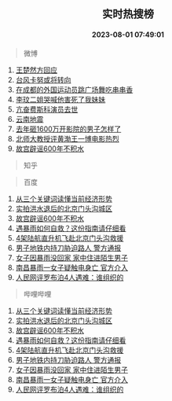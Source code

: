 <div align="center"><h2>实时热搜榜</h2><h4>2023-08-01 07:49:01</h4></div>

> 微博  

1. [王楚然方回应](https://s.weibo.com/weibo?q=%23%E7%8E%8B%E6%A5%9A%E7%84%B6%E6%96%B9%E5%9B%9E%E5%BA%94%23&t=31&band_rank=1&Refer=top)<br />
2. [台风卡努或将转向](https://s.weibo.com/weibo?q=%23%E5%8F%B0%E9%A3%8E%E5%8D%A1%E5%8A%AA%E6%88%96%E5%B0%86%E8%BD%AC%E5%90%91%23&t=31&band_rank=2&Refer=top)<br />
3. [在成都的外国运动员跳广场舞吃串串香](https://s.weibo.com/weibo?q=%23%E5%9C%A8%E6%88%90%E9%83%BD%E7%9A%84%E5%A4%96%E5%9B%BD%E8%BF%90%E5%8A%A8%E5%91%98%E8%B7%B3%E5%B9%BF%E5%9C%BA%E8%88%9E%E5%90%83%E4%B8%B2%E4%B8%B2%E9%A6%99%23&t=31&band_rank=3&Refer=top)<br />
4. [李玟二姐哭喊他害死了我妹妹](https://s.weibo.com/weibo?q=%23%E6%9D%8E%E7%8E%9F%E4%BA%8C%E5%A7%90%E5%93%AD%E5%96%8A%E4%BB%96%E5%AE%B3%E6%AD%BB%E4%BA%86%E6%88%91%E5%A6%B9%E5%A6%B9%23&t=31&band_rank=4&Refer=top)<br />
5. [亢奋费斯科演员去世](https://s.weibo.com/weibo?q=%23%E4%BA%A2%E5%A5%8B%E8%B4%B9%E6%96%AF%E7%A7%91%E6%BC%94%E5%91%98%E5%8E%BB%E4%B8%96%23&t=31&band_rank=5&Refer=top)<br />
6. [云南地震](https://s.weibo.com/weibo?q=%E4%BA%91%E5%8D%97%E5%9C%B0%E9%9C%87&t=31&band_rank=6&Refer=top)<br />
7. [去年砸1600万开影院的男子怎样了](https://s.weibo.com/weibo?q=%23%E5%8E%BB%E5%B9%B4%E7%A0%B81600%E4%B8%87%E5%BC%80%E5%BD%B1%E9%99%A2%E7%9A%84%E7%94%B7%E5%AD%90%E6%80%8E%E6%A0%B7%E4%BA%86%23&t=31&band_rank=7&Refer=top)<br />
8. [北师大教授评黄渤王一博电影热烈](https://s.weibo.com/weibo?q=%23%E5%8C%97%E5%B8%88%E5%A4%A7%E6%95%99%E6%8E%88%E8%AF%84%E9%BB%84%E6%B8%A4%E7%8E%8B%E4%B8%80%E5%8D%9A%E7%94%B5%E5%BD%B1%E7%83%AD%E7%83%88%23&t=31&band_rank=8&Refer=top)<br />
9. [故宫辟谣600年不积水](https://s.weibo.com/weibo?q=%23%E6%95%85%E5%AE%AB%E8%BE%9F%E8%B0%A3600%E5%B9%B4%E4%B8%8D%E7%A7%AF%E6%B0%B4%23&t=31&band_rank=9&Refer=top)<br />

> 知乎  


> 百度  

1. [从三个关键词读懂当前经济形势](https://www.baidu.com/s?wd=%E4%BB%8E%E4%B8%89%E4%B8%AA%E5%85%B3%E9%94%AE%E8%AF%8D%E8%AF%BB%E6%87%82%E5%BD%93%E5%89%8D%E7%BB%8F%E6%B5%8E%E5%BD%A2%E5%8A%BF&sa=fyb_news&rsv_dl=fyb_news)<br />
2. [实拍洪水退后的北京门头沟城区](https://www.baidu.com/s?wd=%E5%AE%9E%E6%8B%8D%E6%B4%AA%E6%B0%B4%E9%80%80%E5%90%8E%E7%9A%84%E5%8C%97%E4%BA%AC%E9%97%A8%E5%A4%B4%E6%B2%9F%E5%9F%8E%E5%8C%BA&sa=fyb_news&rsv_dl=fyb_news)<br />
3. [故宫辟谣600年不积水](https://www.baidu.com/s?wd=%E6%95%85%E5%AE%AB%E8%BE%9F%E8%B0%A3600%E5%B9%B4%E4%B8%8D%E7%A7%AF%E6%B0%B4&sa=fyb_news&rsv_dl=fyb_news)<br />
4. [遇暴雨如何自救？这份指南请仔细看](https://www.baidu.com/s?wd=%E9%81%87%E6%9A%B4%E9%9B%A8%E5%A6%82%E4%BD%95%E8%87%AA%E6%95%91%EF%BC%9F%E8%BF%99%E4%BB%BD%E6%8C%87%E5%8D%97%E8%AF%B7%E4%BB%94%E7%BB%86%E7%9C%8B&sa=fyb_news&rsv_dl=fyb_news)<br />
5. [4架陆航直升机飞赴北京门头沟救援](https://www.baidu.com/s?wd=4%E6%9E%B6%E9%99%86%E8%88%AA%E7%9B%B4%E5%8D%87%E6%9C%BA%E9%A3%9E%E8%B5%B4%E5%8C%97%E4%BA%AC%E9%97%A8%E5%A4%B4%E6%B2%9F%E6%95%91%E6%8F%B4&sa=fyb_news&rsv_dl=fyb_news)<br />
6. [男子地铁内持刀胁迫路人 警方通报](https://www.baidu.com/s?wd=%E7%94%B7%E5%AD%90%E5%9C%B0%E9%93%81%E5%86%85%E6%8C%81%E5%88%80%E8%83%81%E8%BF%AB%E8%B7%AF%E4%BA%BA+%E8%AD%A6%E6%96%B9%E9%80%9A%E6%8A%A5&sa=fyb_news&rsv_dl=fyb_news)<br />
7. [女子因暴雨没回家 家中住进陌生男子](https://www.baidu.com/s?wd=%E5%A5%B3%E5%AD%90%E5%9B%A0%E6%9A%B4%E9%9B%A8%E6%B2%A1%E5%9B%9E%E5%AE%B6+%E5%AE%B6%E4%B8%AD%E4%BD%8F%E8%BF%9B%E9%99%8C%E7%94%9F%E7%94%B7%E5%AD%90&sa=fyb_news&rsv_dl=fyb_news)<br />
8. [南昌暴雨一女子疑触电身亡 官方介入](https://www.baidu.com/s?wd=%E5%8D%97%E6%98%8C%E6%9A%B4%E9%9B%A8%E4%B8%80%E5%A5%B3%E5%AD%90%E7%96%91%E8%A7%A6%E7%94%B5%E8%BA%AB%E4%BA%A1+%E5%AE%98%E6%96%B9%E4%BB%8B%E5%85%A5&sa=fyb_news&rsv_dl=fyb_news)<br />
9. [人民网评罗布泊4人遇难：谁组织的](https://www.baidu.com/s?wd=%E4%BA%BA%E6%B0%91%E7%BD%91%E8%AF%84%E7%BD%97%E5%B8%83%E6%B3%8A4%E4%BA%BA%E9%81%87%E9%9A%BE%EF%BC%9A%E8%B0%81%E7%BB%84%E7%BB%87%E7%9A%84&sa=fyb_news&rsv_dl=fyb_news)<br />

> 哔哩哔哩  

1. [从三个关键词读懂当前经济形势](https://www.baidu.com/s?wd=%E4%BB%8E%E4%B8%89%E4%B8%AA%E5%85%B3%E9%94%AE%E8%AF%8D%E8%AF%BB%E6%87%82%E5%BD%93%E5%89%8D%E7%BB%8F%E6%B5%8E%E5%BD%A2%E5%8A%BF&sa=fyb_news&rsv_dl=fyb_news)<br />
2. [实拍洪水退后的北京门头沟城区](https://www.baidu.com/s?wd=%E5%AE%9E%E6%8B%8D%E6%B4%AA%E6%B0%B4%E9%80%80%E5%90%8E%E7%9A%84%E5%8C%97%E4%BA%AC%E9%97%A8%E5%A4%B4%E6%B2%9F%E5%9F%8E%E5%8C%BA&sa=fyb_news&rsv_dl=fyb_news)<br />
3. [故宫辟谣600年不积水](https://www.baidu.com/s?wd=%E6%95%85%E5%AE%AB%E8%BE%9F%E8%B0%A3600%E5%B9%B4%E4%B8%8D%E7%A7%AF%E6%B0%B4&sa=fyb_news&rsv_dl=fyb_news)<br />
4. [遇暴雨如何自救？这份指南请仔细看](https://www.baidu.com/s?wd=%E9%81%87%E6%9A%B4%E9%9B%A8%E5%A6%82%E4%BD%95%E8%87%AA%E6%95%91%EF%BC%9F%E8%BF%99%E4%BB%BD%E6%8C%87%E5%8D%97%E8%AF%B7%E4%BB%94%E7%BB%86%E7%9C%8B&sa=fyb_news&rsv_dl=fyb_news)<br />
5. [4架陆航直升机飞赴北京门头沟救援](https://www.baidu.com/s?wd=4%E6%9E%B6%E9%99%86%E8%88%AA%E7%9B%B4%E5%8D%87%E6%9C%BA%E9%A3%9E%E8%B5%B4%E5%8C%97%E4%BA%AC%E9%97%A8%E5%A4%B4%E6%B2%9F%E6%95%91%E6%8F%B4&sa=fyb_news&rsv_dl=fyb_news)<br />
6. [男子地铁内持刀胁迫路人 警方通报](https://www.baidu.com/s?wd=%E7%94%B7%E5%AD%90%E5%9C%B0%E9%93%81%E5%86%85%E6%8C%81%E5%88%80%E8%83%81%E8%BF%AB%E8%B7%AF%E4%BA%BA+%E8%AD%A6%E6%96%B9%E9%80%9A%E6%8A%A5&sa=fyb_news&rsv_dl=fyb_news)<br />
7. [女子因暴雨没回家 家中住进陌生男子](https://www.baidu.com/s?wd=%E5%A5%B3%E5%AD%90%E5%9B%A0%E6%9A%B4%E9%9B%A8%E6%B2%A1%E5%9B%9E%E5%AE%B6+%E5%AE%B6%E4%B8%AD%E4%BD%8F%E8%BF%9B%E9%99%8C%E7%94%9F%E7%94%B7%E5%AD%90&sa=fyb_news&rsv_dl=fyb_news)<br />
8. [南昌暴雨一女子疑触电身亡 官方介入](https://www.baidu.com/s?wd=%E5%8D%97%E6%98%8C%E6%9A%B4%E9%9B%A8%E4%B8%80%E5%A5%B3%E5%AD%90%E7%96%91%E8%A7%A6%E7%94%B5%E8%BA%AB%E4%BA%A1+%E5%AE%98%E6%96%B9%E4%BB%8B%E5%85%A5&sa=fyb_news&rsv_dl=fyb_news)<br />
9. [人民网评罗布泊4人遇难：谁组织的](https://www.baidu.com/s?wd=%E4%BA%BA%E6%B0%91%E7%BD%91%E8%AF%84%E7%BD%97%E5%B8%83%E6%B3%8A4%E4%BA%BA%E9%81%87%E9%9A%BE%EF%BC%9A%E8%B0%81%E7%BB%84%E7%BB%87%E7%9A%84&sa=fyb_news&rsv_dl=fyb_news)<br />
